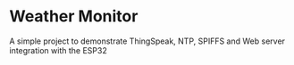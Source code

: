 # Weather Monitor
 A simple project to demonstrate ThingSpeak, NTP, SPIFFS and Web server integration with the ESP32
